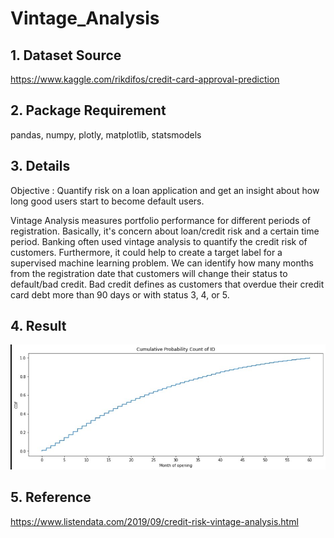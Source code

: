 # Vintage_Analysis

## 1. Dataset Source
https://www.kaggle.com/rikdifos/credit-card-approval-prediction

## 2. Package Requirement
pandas, numpy, plotly, matplotlib, statsmodels

## 3. Details
Objective : Quantify risk on a loan application and get an insight about how long good users start to become default users.

Vintage Analysis measures portfolio performance for different periods of registration. Basically, it's concern about loan/credit risk and a certain time period. Banking often used vintage analysis to quantify the credit risk of customers. Furthermore, it could help to create a target label for a supervised machine learning problem. We can identify how many months from the registration date that customers will change their status to default/bad credit. Bad credit defines as customers that overdue their credit card debt more than 90 days or with status 3, 4, or 5.

## 4. Result
![](result/Percentage_ID_by_month_of_opening.jpg)

## 5. Reference
https://www.listendata.com/2019/09/credit-risk-vintage-analysis.html
